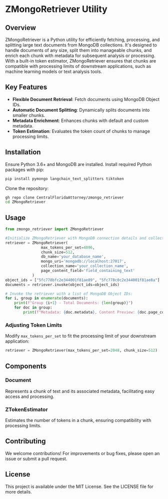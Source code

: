 # ZMongoRetriever Utility

## Overview

ZMongoRetriever is a Python utility for efficiently fetching, processing, and splitting large text documents from MongoDB collections. It's designed to handle documents of any size, split them into manageable chunks, and enrich each chunk with metadata for subsequent analysis or processing. With a built-in token estimator, ZMongoRetriever ensures that chunks are compatible with processing limits of downstream applications, such as machine learning models or text analysis tools.

## Key Features

- **Flexible Document Retrieval**: Fetch documents using MongoDB Object IDs.
- **Automatic Document Splitting**: Dynamically splits documents into smaller chunks.
- **Metadata Enrichment**: Enhances chunks with default and custom metadata.
- **Token Estimation**: Evaluates the token count of chunks to manage processing limits.

## Installation

Ensure Python 3.6+ and MongoDB are installed. Install required Python packages with pip:

```bash
pip install pymongo langchain_text_splitters tiktoken
```

Clone the repository:

```bash
gh repo clone CentralFloridaAttorney/zmongo_retriever
cd ZMongoRetriever
```

## Usage


```python
from zmongo_retriever import ZMongoRetriever

#Initialize ZMongoRetriever with MongoDB connection details and collection information:
retriever = ZMongoRetriever(
                max_tokens_per_set=4096,
                chunk_size=512,
                db_name='your_database_name',
                mongo_uri='mongodb://localhost:27017',
                collection_name='your_collection_name',
                page_content_field='field_containing_text'
            )
object_ids = ["5fc778bfc2e344001f81ae89", "5fc778c0c2e344001f81ae8a"]
documents = retriever.invoke(object_ids=object_ids)

# Invoke the retriever with a list of MongoDB Object IDs:
for i, group in enumerate(documents):
    print(f"Group {i+1} - Total Documents: {len(group)}")
    for doc in group:
        print(f"Metadata: {doc.metadata}, Content Preview: {doc.page_content[:100]}...")
```


### Adjusting Token Limits

Modify `max_tokens_per_set` to fit the processing limit of your downstream application:

```python
retriever = ZMongoRetriever(max_tokens_per_set=2048, chunk_size=512)
```

## Components

### Document

Represents a chunk of text and its associated metadata, facilitating easy access and processing.

### ZTokenEstimator

Estimates the number of tokens in a chunk, ensuring compatibility with processing limits.

## Contributing

We welcome contributions! For improvements or bug fixes, please open an issue or submit a pull request.

## License

This project is available under the MIT License. See the LICENSE file for more details.
